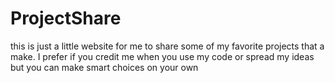 # ProjectShare
this is just a little website for me to share some of my favorite projects that a make. I prefer if you credit me when you use my code or spread my ideas but you can make smart choices on your own
